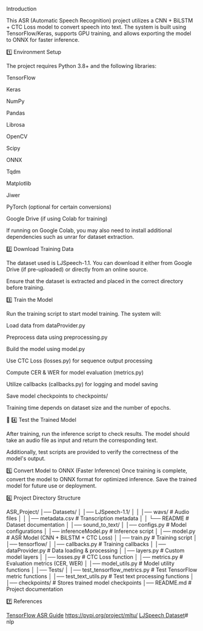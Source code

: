 Introduction

This ASR (Automatic Speech Recognition) project utilizes a CNN + BiLSTM + CTC Loss model to convert speech into text. The system is built using TensorFlow/Keras, supports GPU training, and allows exporting the model to ONNX for faster inference.

 1️⃣ Environment Setup

The project requires Python 3.8+ and the following libraries:

TensorFlow

Keras

NumPy

Pandas

Librosa

OpenCV

Scipy

ONNX

Tqdm

Matplotlib

Jiwer

PyTorch (optional for certain conversions)

Google Drive (if using Colab for training)

If running on Google Colab, you may also need to install additional dependencies such as unrar for dataset extraction.

 2️⃣ Download Training Data

The dataset used is LJSpeech-1.1. You can download it either from Google Drive (if pre-uploaded) or directly from an online source.

Ensure that the dataset is extracted and placed in the correct directory before training.

 3️⃣ Train the Model

Run the training script to start model training. The system will:

Load data from dataProvider.py

Preprocess data using preprocessing.py

Build the model using model.py

Use CTC Loss (losses.py) for sequence output processing

Compute CER & WER for model evaluation (metrics.py)

Utilize callbacks (callbacks.py) for logging and model saving

Save model checkpoints to checkpoints/

Training time depends on dataset size and the number of epochs.

📌 4️⃣ Test the Trained Model

After training, run the inference script to check results. The model should take an audio file as input and return the corresponding text.

Additionally, test scripts are provided to verify the correctness of the model's output.

 5️⃣ Convert Model to ONNX (Faster Inference)
Once training is complete, convert the model to ONNX format for optimized inference. Save the trained model for future use or deployment.

 6️⃣ Project Directory Structure

ASR_Project/
│── Datasets/
│   │── LJSpeech-1.1/
│   │   │── wavs/                    # Audio files
│   │   │── metadata.csv              # Transcription metadata
│   │   └── README                    # Dataset documentation
│
│── sound_to_text/
│   │── configs.py                     # Model configurations
│   │── inferenceModel.py               # Inference script
│   │── model.py                        # ASR Model (CNN + BiLSTM + CTC Loss)
│   │── train.py                        # Training script
│
│── tensorflow/
│   │── callbacks.py                     # Training callbacks
│   │── dataProvider.py                  # Data loading & processing
│   │── layers.py                        # Custom model layers
│   │── losses.py                        # CTC Loss function
│   │── metrics.py                       # Evaluation metrics (CER, WER)
│   │── model_utils.py                   # Model utility functions
│
│── Tests/
│   │── test_tensorflow_metrics.py       # Test TensorFlow metric functions
│   │── test_text_utils.py               # Test text processing functions
│
│── checkpoints/                         # Stores trained model checkpoints
│── README.md                            # Project documentation

7️⃣ References

[TensorFlow ASR Guide](https://www.tensorflow.org/resources/models-datasets)
https://pypi.org/project/mltu/
[LJSpeech Dataset](https://keithito.com/LJ-Speech-Dataset/)# nlp
